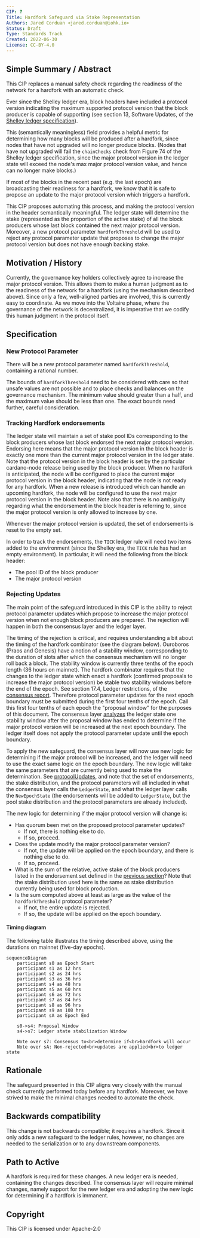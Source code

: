 ```yaml
---
CIP: ?
Title: Hardfork Safeguard via Stake Representation
Authors: Jared Corduan <jared.corduan@iohk.io>
Status: Draft
Type: Standards Track
Created: 2022-06-30
License: CC-BY-4.0
---
```


## Simple Summary / Abstract

This CIP replaces a manual safety check regarding the readiness of the network
for a hardfork with an automatic check.

Ever since the Shelley ledger era, block headers have included a protocol
version indicating the maximum supported protocol version that the block
producer is capable of supporting (see section 13, Software Updates, of the
[Shelley ledger specification](https://hydra.iohk.io/job/Cardano/cardano-ledger/shelleyLedgerSpec/latest/download-by-type/doc-pdf/ledger-spec)).

This (semantically meaningless) field provides a helpful metric for determining
how many blocks will be produced after a hardfork,
since nodes that have not upgraded will no longer produce blocks.
(Nodes that have not upgraded will fail the `chainChecks` check from Figure 74
of the Shelley ledger specification, since the major protocol version in the
ledger state will exceed the node's max major protocol version value,
and hence can no longer make blocks.)

If most of the blocks in the recent past (e.g. the last epoch) are
broadcasting their readiness for a hardfork,
we know that it is safe to propose an update to the major protocol version
which triggers a hardfork.

This CIP proposes automating this process,
and making the protocol version in the header semantically meaningful.
The ledger state will determine the stake
(represented as the proportion of the active stake) of all the block producers
whose last block contained the next major protocol version.
Moreover, a new protocol parameter `hardforkThreshold` will be used to reject any
protocol parameter update that proposes to change the major protocol version
but does not have enough backing stake.

## Motivation / History

Currently, the governance key holders collectively agree to increase the major
protocol version.  This allows them to make a human judgment as to the
readiness of the network for a hardfork (using the mechanism described above).
Since only a few, well-aligned parties are involved, this is currently easy to
coordinate.  As we move into the Voltaire phase, where the governance of the
network is decentralized,
it is imperative that we codify this human judgment in the protocol itself.

## Specification

### New Protocol Parameter

There will be a new protocol parameter named `hardforkThreshold`,
containing a rational number.

The bounds of `hardforkThreshold` need to be considered with care
so that unsafe values are not possible and to place checks and balances on the
governance mechanism.
The minimum value should greater than a half, and the maximum value should be
less than one.
The exact bounds need further, careful consideration.

### Tracking Hardfork endorsements

The ledger state will maintain a set of stake pool IDs corresponding to the
block producers whose last block endorsed the next major protocol version.
Endorsing here means that the major protocol version in the block header is
exactly one more than the current major protocol version in the ledger state.
Note that the protocol version in the block header is set by the particular
cardano-node release being used by the block producer.
When no hardfork is anticipated, the node will be configured to place the
current major protocol version in the block header, indicating that the node
is not ready for any hardfork.
When a new release is introduced which can handle an upcoming hardfork,
the node will be configured to use the next major protocol version in the
block header.
Note also that there is no ambiguity regarding what the endorsement in the
block header is referring to, since the major protocol version is only allowed
to increase by one.

Whenever the major protocol version is updated, the set of endorsements is
reset to the empty set.

In order to track the endorsements, the `TICK` ledger rule will need two items
added to the environment (since the Shelley era, the `TICK` rule has had an
empty environment).
In particular, it will need the following from the block header:
* The pool ID of the block producer
* The major protocol version

### Rejecting Updates

The main point of the safeguard introduced in this CIP is the ability to reject
protocol parameter updates which propose to increase the major protocol version
when not enough block producers are prepared.
The rejection will happen in both the consensus layer and the ledger layer.

The timing of the rejection is critical, and requires understanding a bit about
the timing of the hardfork combinator (see the diagram below).
Ouroboros (Praos and Genesis) have a notion of a stability window,
corresponding to the duration of slots after which the consensus mechanism will
no longer roll back a block.
The stability window is currently three tenths of the epoch length
(36 hours on mainnet).
The hardfork combinator requires that the changes to the ledger state which
enact a hardfork (confirmed proposals to increase the major protocol version)
be stable two stability windows before the end of the epoch.
See section 17.4, Ledger restrictions, of the
[consensus report](https://github.com/input-output-hk/ouroboros-network/tree/314845c4087bc6e662d7df0d376ab1910a5b5476/ouroboros-consensus/docs/report).
Therefore protocol parameter updates for the next epoch boundary must be
submitted during the first four tenths of the epoch.
Call this first four tenths of each epoch the "proposal window" for the
purposes of this document.
The consensus layer
[analyzes](https://github.com/input-output-hk/ouroboros-network/blob/314845c4087bc6e662d7df0d376ab1910a5b5476/ouroboros-consensus-shelley/src/Ouroboros/Consensus/Shelley/Ledger/Inspect.hs#L77-L96)
the ledger state one stability window after the proposal window has ended to
determine if the major protocol version will be increased at the next epoch
boundary.
The ledger itself does not apply the protocol parameter update until the
epoch boundary.

To apply the new safeguard, the consensus layer will now use new logic for
determining if the major protocol will be increased, and the ledger will
need to use the exact same logic on the epoch boundary.
The new logic will take the same parameters that are currently being
used to make the determination.
See [protocolUpdates](https://github.com/input-output-hk/ouroboros-network/blob/314845c4087bc6e662d7df0d376ab1910a5b5476/ouroboros-consensus-shelley/src/Ouroboros/Consensus/Shelley/Ledger/Inspect.hs#L106-L110),
and note that the set of endorsements, the stake distribution, and the
protocol parameters will all included in what the consensus layer calls the
`LedgerState`, and what the ledger layer calls the `NewEpochState`
(the endorsements will be added to `LedgerState`, but the pool stake
distribution and the protocol parameters are already included).

The new logic for determining if the major protocol version will change is:
  * Has quorum been met on the proposed protocol parameter updates?
    * If not, there is nothing else to do.
    * If so, proceed.
  * Does the update modify the major protocol parameter version?
    * If not, the update will be applied on the epoch boundary, and there is
      nothing else to do.
    * If so, proceed.
  * What is the sum of the relative, active stake of the block producers listed
    in the endorsement set defined in the
    [previous section](#tracking-hardfork-endorsements)?
    Note that the stake distribution used here is the same as stake
    distribution currently being used for block production.
  * Is the sum computed above at least as large as the value of the
    `hardforkThreshold` protocol parameter?
    * If not, the entire update is rejected.
    * If so, the update will be applied on the epoch boundary.

#### Timing diagram

The following table illustrates the timing described above,
using the durations on mainnet (five-day epochs).

```mermaid
sequenceDiagram
    participant s0 as Epoch Start
    participant s1 as 12 hrs
    participant s2 as 24 hrs
    participant s3 as 36 hrs
    participant s4 as 48 hrs
    participant s5 as 60 hrs
    participant s6 as 72 hrs
    participant s7 as 84 hrs
    participant s8 as 96 hrs
    participant s9 as 108 hrs
    participant sA as Epoch End

    s0->s4: Proposal Window
    s4->s7: Ledger state stabilization Window

    Note over s7: Consensus to<br>determine if<br>hardfork will occur
    Note over sA: Non-rejected<br>updates are applied<br>to ledger state
```

## Rationale

The safeguard presented in this CIP aligns very closely with the manual check
currently performed
today before any hardfork.
Moreover, we have strived to make the minimal changes needed to automate
the check.

## Backwards compatibility

This change is not backwards compatible; it requires a hardfork.
Since it only adds a new safeguard to the ledger rules, however,
no changes are needed to the serialization or to any downstream components.

## Path to Active

A hardfork is required for these changes.
A new ledger era is needed, containing the changes described.
The consensus layer will require minimal changes, namely
support for the new ledger era and adopting the new logic for determining if a
hardfork is immanent.

## Copyright

This CIP is licensed under Apache-2.0
